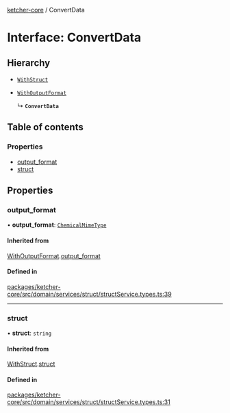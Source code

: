 [ketcher-core](../README.md) / ConvertData

# Interface: ConvertData

## Hierarchy

- [`WithStruct`](WithStruct.md)

- [`WithOutputFormat`](WithOutputFormat.md)

  ↳ **`ConvertData`**

## Table of contents

### Properties

- [output\_format](ConvertData.md#output_format)
- [struct](ConvertData.md#struct)

## Properties

### output\_format

• **output\_format**: [`ChemicalMimeType`](../enums/ChemicalMimeType.md)

#### Inherited from

[WithOutputFormat](WithOutputFormat.md).[output_format](WithOutputFormat.md#output_format)

#### Defined in

[packages/ketcher-core/src/domain/services/struct/structService.types.ts:39](https://github.com/epam/ketcher/blob/bf065756/packages/ketcher-core/src/domain/services/struct/structService.types.ts#L39)

___

### struct

• **struct**: `string`

#### Inherited from

[WithStruct](WithStruct.md).[struct](WithStruct.md#struct)

#### Defined in

[packages/ketcher-core/src/domain/services/struct/structService.types.ts:31](https://github.com/epam/ketcher/blob/bf065756/packages/ketcher-core/src/domain/services/struct/structService.types.ts#L31)
